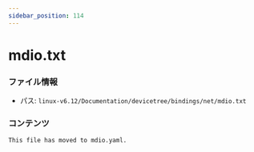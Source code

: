 ```yaml
---
sidebar_position: 114
---
```

# mdio.txt

### ファイル情報

- パス: `linux-v6.12/Documentation/devicetree/bindings/net/mdio.txt`

### コンテンツ

```txt
This file has moved to mdio.yaml.

```
